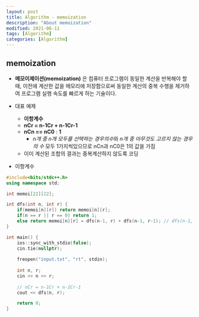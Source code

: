 ```yaml
---
layout: post
title: Algorithm - memoization
description: "About memoization"
modified: 2021-06-11
tags: [Algorithm]
categories: [Algorithm]
---
```

## memoization
-  **메모이제이션(memoization)** 은 컴퓨터 프로그램이 동일한 계산을 반복해야 할 때, 이전에 계산한 값을 메모리에 저장함으로써 동일한 계산의 중복 수행을 제거하여 프로그램 실행 속도를 빠르게 하는 기술이다.

- 대표 예제 
    - **이항계수**
    - **nCr = n-1Cr + n-1Cr-1**
    - **nCn == nC0** : **1**
        - *n개 중 n개 모두를 선택하는 경우의수*와 *n개 중 아무것도 고르지 않는 경우의 수* 모두 1가지씩있으므로 nCn과 nC0은 1의 값을 가짐
    - 이미 계산된 조합의 결과는 중복계산하지 않도록 코딩

- 이항계수

```c++
#include<bits/stdc++.h>
using namespace std;

int memoi[22][22];

int dfs(int n, int r) {
	if(memoi[n][r]) return memoi[n][r];
	if(n == r || r == 0) return 1;
	else return memoi[n][r] = dfs(n-1, r) + dfs(n-1, r-1); // dfs(n-1, r) + dfs(n-1, r-1) 怨꾩궛??寃곌낵瑜?memoi[n][r] ????낇븯怨? memoi[n][r] ??return 
}

int main() {
	ios::sync_with_stdio(false);
	cin.tie(nullptr);
	
	freopen("input.txt", "rt", stdin);
	
	int n, r;
	cin >> n >> r;
	
	// nCr = n-1Cr + n-1Cr-1
	cout << dfs(n, r);	

 	return 0;
}
```

